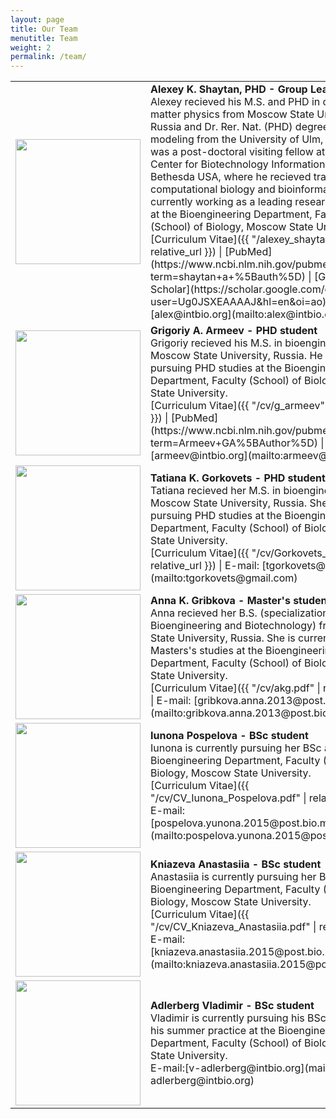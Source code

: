 ```yaml
---
layout: page
title: Our Team
menutitle: Team
weight: 2
permalink: /team/
---
```



<table>
<colgroup>
<col width="30%" />
<col width="70%" />
</colgroup>
<tbody>
<tr>
<td markdown="span"><img src="{{ "/assets/photo_aksh.jpg" | relative_url }}" width="200px" /> </td>
<td markdown="span"><b>Alexey K. Shaytan, PHD - Group Leader</b> <br> Alexey recieved his M.S. and PHD in condensed matter physics from Moscow State University, Russia and Dr. Rer. Nat. (PHD) degree in molecular modeling from the University of Ulm, Germany. He was a post-doctoral visiting fellow at the National Center for Biotechnology Information, NIH, Bethesda USA, where he recieved training in computational biology and bioinformatics. He is currently working as a leading research associate at the Bioengineering Department, Faculty (School) of Biology, Moscow State University.<br>
[Curriculum Vitae]({{ "/alexey_shaytan" | relative_url }}) | [PubMed](https://www.ncbi.nlm.nih.gov/pubmed/?term=shaytan+a+%5Bauth%5D) | [Google Scholar](https://scholar.google.com/citations?user=Ug0JSXEAAAAJ&hl=en&oi=ao) | E-mail: [alex@intbio.org](mailto:alex@intbio.org) 
</td>
</tr>
<tr>
<td markdown="span"> <img src="{{ "/assets/photo_gaa.jpg" | relative_url }}" width="200px" /> </td>
<td markdown="span"><b>Grigoriy A. Armeev - PHD student</b> <br> Grigoriy recieved his M.S. in bioengineering from Moscow State University, Russia. He is currently pursuing PHD studies at the Bioengineering Department, Faculty (School) of Biology, Moscow State University.<br>
[Curriculum Vitae]({{ "/cv/g_armeev" | relative_url }}) | [PubMed](https://www.ncbi.nlm.nih.gov/pubmed/?term=Armeev+GA%5BAuthor%5D) | E-mail: [armeev@intbio.org](mailto:armeev@intbio.org) 
</td>
</tr>

<tr>
<td markdown="span"> <img src="{{ "/assets/FullSizeRender.jpg" | relative_url }}" width="200px" /> </td>
<td markdown="span"><b>Tatiana K. Gorkovets - PHD student</b> <br> Tatiana recieved her M.S. in bioengineering from Moscow State University, Russia. She is currently pursuing PHD studies at the Bioengineering Department, Faculty (School) of Biology, Moscow State University.<br>
[Curriculum Vitae]({{ "/cv/Gorkovets_cv.pdf" | relative_url }}) | E-mail: [tgorkovets@gmail.com](mailto:tgorkovets@gmail.com) 
</td>
</tr>
 <tr>
<td markdown="span"> <img src="{{ "/assets/photo_akg.jpg" | relative_url }}" width="200px" /> </td>
<td markdown="span"><b>Anna K. Gribkova - Master's student</b> <br> Anna recieved her B.S. (specialization: Bioengineering and Biotechnology) from Moscow State University, Russia. She is currently pursuing Masters's studies at the Bioengineering Department, Faculty (School) of Biology, Moscow State University.<br>
[Curriculum Vitae]({{ "/cv/akg.pdf" | relative_url }}) | E-mail: [gribkova.anna.2013@post.bio.msu.ru](mailto:gribkova.anna.2013@post.bio.msu.ru) 
</td>
</tr>
 <tr>
<td markdown="span"> <img src="{{ "/assets/photo_iup.jpg" | relative_url }}" width="200px" /> </td>
<td markdown="span"><b>Iunona Pospelova - BSс student</b> <br> Iunona is currently pursuing her BSс at the Bioengineering Department, Faculty (School) of Biology, Moscow State University.<br>
[Curriculum Vitae]({{ "/cv/CV_Iunona_Pospelova.pdf" | relative_url }}) | E-mail: [pospelova.yunona.2015@post.bio.msu.ru](mailto:pospelova.yunona.2015@post.bio.msu.ru) 
</td>
</tr>
  <tr>
<td markdown="span"> <img src="{{ "/assets/photo_kas.jpg" | relative_url }}" width="200px" /> </td>
<td markdown="span"><b>Kniazeva Anastasiia - BSс student</b> <br> Anastasiia is currently pursuing her BSс at the Bioengineering Department, Faculty (School) of Biology, Moscow State University.<br>
[Curriculum Vitae]({{ "/cv/CV_Kniazeva_Anastasiia.pdf" | relative_url }}) | E-mail: [kniazeva.anastasiia.2015@post.bio.msu.ru](mailto:kniazeva.anastasiia.2015@post.bio.msu.ru) 
  </td>
  </tr>
 <tr>
<td markdown="span"> <img src="{{ "/assets/V.Adlerberg.jpg" | relative_url }}" width="200px" /> </td>
<td markdown="span"><b>Adlerberg Vladimir - BSc student</b> <br> Vladimir is currently pursuing his BSc and passes his summer practice at the Bioengineering  Department, Faculty (School) of Biology, Moscow State University.<br> 
 E-mail:[v-adlerberg@intbio.org](mailto:v-adlerberg@intbio.org)
  </td>
  </tr>
</tbody>
</table>
